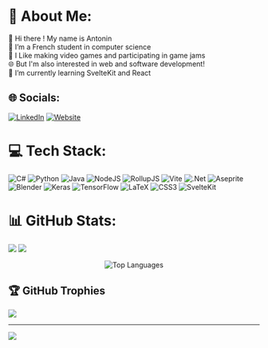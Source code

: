 # 💫 About Me:
👋 Hi there ! My name is Antonin <br>🥐 I’m a French student in computer science<br>👾 I Like making video games and participating in game jams<br>🌐 But I'm also interested in web and software development!<br>🌱 I’m currently learning SvelteKit and React<br>


## 🌐 Socials:
[![LinkedIn](https://img.shields.io/badge/LinkedIn-%230077B5.svg?logo=linkedin&logoColor=white)](https://linkedin.com/in/antonin-tarrade-5700a8252)
[![Website](https://img.shields.io/badge/Portfolio-red.svg?logo=svelte&logoColor=white)](https://antonin-tarrade.github.io)

# 💻 Tech Stack:
![C#](https://img.shields.io/badge/c%23-%23239120.svg?style=for-the-badge&logo=csharp&logoColor=white) ![Python](https://img.shields.io/badge/python-3670A0?style=for-the-badge&logo=python&logoColor=ffdd54) ![Java](https://img.shields.io/badge/java-%23ED8B00.svg?style=for-the-badge&logo=openjdk&logoColor=white) ![NodeJS](https://img.shields.io/badge/node.js-6DA55F?style=for-the-badge&logo=node.js&logoColor=white) ![RollupJS](https://img.shields.io/badge/RollupJS-ef3335?style=for-the-badge&logo=rollup.js&logoColor=white) ![Vite](https://img.shields.io/badge/vite-%23646CFF.svg?style=for-the-badge&logo=vite&logoColor=white) ![.Net](https://img.shields.io/badge/.NET-5C2D91?style=for-the-badge&logo=.net&logoColor=white) ![Aseprite](https://img.shields.io/badge/Aseprite-FFFFFF?style=for-the-badge&logo=Aseprite&logoColor=#7D929E) ![Blender](https://img.shields.io/badge/blender-%23F5792A.svg?style=for-the-badge&logo=blender&logoColor=white) ![Keras](https://img.shields.io/badge/Keras-%23D00000.svg?style=for-the-badge&logo=Keras&logoColor=white) ![TensorFlow](https://img.shields.io/badge/TensorFlow-%23FF6F00.svg?style=for-the-badge&logo=TensorFlow&logoColor=white) ![LaTeX](https://img.shields.io/badge/latex-%23008080.svg?style=for-the-badge&logo=latex&logoColor=white) ![CSS3](https://img.shields.io/badge/css3-%231572B6.svg?style=for-the-badge&logo=css3&logoColor=white) ![SvelteKit](https://img.shields.io/badge/SvelteKit-red.svg?style=for-the-badge&logo=svelte&logoColor=white)
# 📊 GitHub Stats:
![](https://github-readme-stats.vercel.app/api?username=antonin-tarrade&theme=nord&hide_border=false&include_all_commits=false&count_private=false)
![](https://github-readme-streak-stats.herokuapp.com/?user=antonin-tarrade&theme=nord&hide_border=false)

<p align="center">
  <img src="https://github-readme-stats.vercel.app/api/top-langs/?username=antonin-tarrade&theme=nord&hide_border=false&include_all_commits=false&count_private=false&layout=compact" alt="Top Languages" />
</p>  

## 🏆 GitHub Trophies
![](https://github-profile-trophy.vercel.app/?username=antonin-tarrade&theme=nord&hide=true&no-bg=false&margin-w=4)

---
[![](https://visitcount.itsvg.in/api?id=antonin-tarrade&icon=0&color=0)](https://visitcount.itsvg.in)

<!-- Proudly created with GPRM ( https://gprm.itsvg.in ) -->
